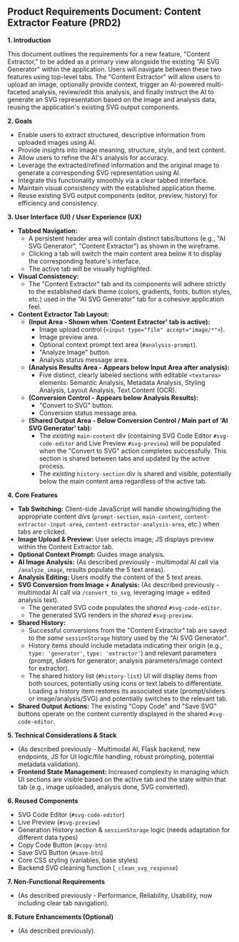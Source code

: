 ## Product Requirements Document: Content Extractor Feature (PRD2)

**1. Introduction**

This document outlines the requirements for a new feature, "Content Extractor," to be added as a primary view alongside the existing "AI SVG Generator" within the application. Users will navigate between these two features using top-level tabs. The "Content Extractor" will allow users to upload an image, optionally provide context, trigger an AI-powered multi-faceted analysis, review/edit this analysis, and finally instruct the AI to generate an SVG representation based on the image and analysis data, reusing the application's existing SVG output components.

**2. Goals**

*   Enable users to extract structured, descriptive information from uploaded images using AI.
*   Provide insights into image meaning, structure, style, and text content.
*   Allow users to refine the AI's analysis for accuracy.
*   Leverage the extracted/refined information and the original image to generate a corresponding SVG representation using AI.
*   Integrate this functionality smoothly via a clear tabbed interface.
*   Maintain visual consistency with the established application theme.
*   Reuse existing SVG output components (editor, preview, history) for efficiency and consistency.

**3. User Interface (UI) / User Experience (UX)**

*   **Tabbed Navigation:**
    *   A persistent header area will contain distinct tabs/buttons (e.g., "AI SVG Generator", "Content Extractor") as shown in the wireframe.
    *   Clicking a tab will switch the main content area below it to display the corresponding feature's interface.
    *   The active tab will be visually highlighted.
*   **Visual Consistency:**
    *   The "Content Extractor" tab and its components will adhere strictly to the established dark theme (colors, gradients, fonts, button styles, etc.) used in the "AI SVG Generator" tab for a cohesive application feel.
*   **Content Extractor Tab Layout:**
    *   **(Input Area - Shown when 'Content Extractor' tab is active):**
        *   Image upload control (`<input type="file" accept="image/*">`).
        *   Image preview area.
        *   Optional context prompt text area (`#analysis-prompt`).
        *   "Analyze Image" button.
        *   Analysis status message area.
    *   **(Analysis Results Area - Appears below Input Area after analysis):**
        *   Five distinct, clearly labeled sections with editable `<textarea>` elements: Semantic Analysis, Metadata Analysis, Styling Analysis, Layout Analysis, Text Content (OCR).
    *   **(Conversion Control - Appears below Analysis Results):**
        *   "Convert to SVG" button.
        *   Conversion status message area.
    *   **(Shared Output Area - Below Conversion Control / Main part of 'AI SVG Generator' tab):**
        *   The *existing* `main-content` div (containing SVG Code Editor `#svg-code-editor` and Live Preview `#svg-preview`) will be populated when the "Convert to SVG" action completes successfully. This section is shared between tabs and updated by the active process.
        *   The *existing* `history-section` div is shared and visible, potentially below the main content area regardless of the active tab.

**4. Core Features**

*   **Tab Switching:** Client-side JavaScript will handle showing/hiding the appropriate content divs (`prompt-section`, `main-content`, `content-extractor-input-area`, `content-extractor-analysis-area`, etc.) when tabs are clicked.
*   **Image Upload & Preview:** User selects image; JS displays preview within the Content Extractor tab.
*   **Optional Context Prompt:** Guides image analysis.
*   **AI Image Analysis:** (As described previously - multimodal AI call via `/analyze_image`, results populate the 5 text areas).
*   **Analysis Editing:** Users modify the content of the 5 text areas.
*   **SVG Conversion from Image + Analysis:** (As described previously - multimodal AI call via `/convert_to_svg`, leveraging image + edited analysis text).
    *   The generated SVG code populates the *shared* `#svg-code-editor`.
    *   The generated SVG renders in the *shared* `#svg-preview`.
*   **Shared History:**
    *   Successful conversions from the "Content Extractor" tab are saved to the *same* `sessionStorage` history used by the "AI SVG Generator".
    *   History items should include metadata indicating their origin (e.g., `type: 'generator'`, `type: 'extractor'`) and relevant parameters (prompt, sliders for generator; analysis parameters/image context for extractor).
    *   The shared history list (`#history-list`) UI will display items from both sources, potentially using icons or text labels to differentiate. Loading a history item restores its associated state (prompt/sliders or image/analysis/SVG) and potentially switches to the relevant tab.
*   **Shared Output Actions:** The existing "Copy Code" and "Save SVG" buttons operate on the content currently displayed in the shared `#svg-code-editor`.

**5. Technical Considerations & Stack**

*   (As described previously - Multimodal AI, Flask backend, new endpoints, JS for UI logic/file handling, robust prompting, potential metadata validation).
*   **Frontend State Management:** Increased complexity in managing which UI sections are visible based on the active tab and the state within that tab (e.g., image uploaded, analysis done, SVG converted).

**6. Reused Components**

*   SVG Code Editor (`#svg-code-editor`)
*   Live Preview (`#svg-preview`)
*   Generation History section & `sessionStorage` logic (needs adaptation for different data types)
*   Copy Code Button (`#copy-btn`)
*   Save SVG Button (`#save-btn`)
*   Core CSS styling (variables, base styles)
*   Backend SVG cleaning function (`_clean_svg_response`)

**7. Non-Functional Requirements**

*   (As described previously - Performance, Reliability, Usability, now including clear tab navigation).

**8. Future Enhancements (Optional)**

*   (As described previously). 